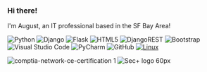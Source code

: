### Hi there!

I'm August, an IT professional based in the SF Bay Area! 

<!-- - I specialize in building web applications with Python frameworks like Django and Flask!
- Check out my website or DM me on Twitter to connect!
 
     [Augustschleich.com](https://www.augustschleich.com/) -->

<!-- [August's GitHub stats](https://github-readme-stats.vercel.app/api?username=August-Schleich&show_icons=true&theme=tokyonight)](https://github.com/August-Schleich) -->

![Python](https://img.shields.io/badge/python-3670A0?style=for-the-badge&logo=python&logoColor=ffdd54)
![Django](https://img.shields.io/badge/django-%23092E20.svg?style=for-the-badge&logo=django&logoColor=white)
![Flask](https://img.shields.io/badge/flask-%23000.svg?style=for-the-badge&logo=flask&logoColor=white)
![HTML5](https://img.shields.io/badge/html5-%23E34F26.svg?style=for-the-badge&logo=html5&logoColor=white)
![DjangoREST](https://img.shields.io/badge/DJANGO-REST-ff1709?style=for-the-badge&logo=django&logoColor=white&color=ff1709&labelColor=gray)
![Bootstrap](https://img.shields.io/badge/bootstrap-%23563D7C.svg?style=for-the-badge&logo=bootstrap&logoColor=white)
![Visual Studio Code](https://img.shields.io/badge/Visual%20Studio%20Code-0078d7.svg?style=for-the-badge&logo=visual-studio-code&logoColor=white)
![PyCharm](https://img.shields.io/badge/pycharm-143?style=for-the-badge&logo=pycharm&logoColor=black&color=black&labelColor=green)
![GitHub](https://img.shields.io/badge/github-%23121011.svg?style=for-the-badge&logo=github&logoColor=white)
[![Linux](https://img.shields.io/badge/Linux-FCC624?logo=linux&logoColor=black)](#)

![comptia-network-ce-certification 1](https://github.com/user-attachments/assets/ca3805ac-dbc5-482d-9095-38dfbfb33529)
![Sec+ logo 60px](https://github.com/user-attachments/assets/c1f7c1c1-ff32-4d8a-81fc-341b385f8435)




